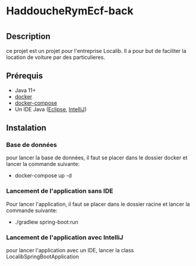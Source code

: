 # HaddoucheRymEcf-back
#  

## Description
ce projet est un projet pour l'entreprise Localib. Il a pour but de faciliter la location de voiture par des particulieres.


## Prérequis
- Java 11+
- [docker](https://www.docker.com/products/docker-desktop)
- [docker-compose](https://docs.docker.com/compose/install/)
- Un IDE Java ([Eclipse](https://www.eclipse.org/downloads/), [IntelliJ](https://www.jetbrains.com/fr-fr/idea/))

## Instalation
### Base de données

pour lancer la base de données, il faut se placer dans le dossier docker et lancer la commande suivante:
- docker-compose up -d

### Lancement de l'application sans IDE
Pour lancer l'application, il faut se placer dans le dossier racine et lancer la commande suivante:
- ./gradlew spring-boot:run

### Lancement de l'application avec IntelliJ
pour lancer l'application avec un IDE, lancer la class LocalibSpringBootApplication